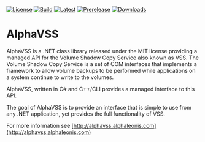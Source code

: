 [![License](https://img.shields.io/github/license/alphaleonis/AlphaVSS)](https://github.com/alphaleonis/AlphaVSS/blob/develop/LICENSE.md)
[![Build](https://img.shields.io/azure-devops/build/alphaleonis-pp/d105224a-eec8-4a24-a7e2-aea090bdc782/2/develop?logo=azuredevops)](https://dev.azure.com/alphaleonis-pp/AlphaVSS/_build) 
[![Latest](https://img.shields.io/nuget/v/AlphaVSS?color=blue&label=stable&logo=nuget)](https://www.nuget.org/packages/AlphaVSS/)
[![Prerelease](https://img.shields.io/nuget/vpre/AlphaVSS?label=prerelease&logo=nuget)](https://www.nuget.org/packages/AlphaVSS/)
[![Downloads](https://img.shields.io/nuget/dt/AlphaVSS)](https://www.nuget.org/packages/AlphaVSS/)

AlphaVSS
========

AlphaVSS is a .NET class library released under the MIT license providing a managed API for the Volume Shadow Copy Service also known as VSS. The Volume Shadow Copy Service is a set of COM interfaces that implements a framework to allow volume backups to be performed while applications on a system continue to write to the volumes.

AlphaVSS, written in C# and C++/CLI provides a managed interface to this API.

The goal of AlphaVSS is to provide an interface that is simple to use from any .NET application, yet provides the full functionality of VSS.

For more information see [http://alphavss.alphaleonis.com](http://alphavss.alphaleonis.com)
